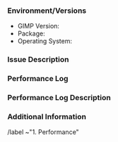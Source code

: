 ### Environment/Versions

- GIMP Version:
- Package: <!--[flatpak? Installer from gimp.org? If another installer, tell us where from] (write it after the > symbol)-->
- Operating System: <!--[Windows? macOS? Linux? All?] (write it after the > symbol) -->

<!-- Note: bug reporters are expected to have verified the bug still exists
either in the last stable version of GIMP or on updated development code
(master branch). -->

### Issue Description

<!-- Please provide a general description of the issue. -->

### Performance Log

<!-- Please record a performance log demonstrating the issue, and attach it to the report.
For more information, see

  https://gitlab.gnome.org/GNOME/gimp/blob/master/devel-docs/performance-logs/performance-logs.md

-->

### Performance Log Description

<!-- Please describe in detail the actions performed in the performance log.
If you added empty event markers to the log, please provide a description for them here.
If you recorded a screencast while recording the log, please attach it here.  -->

### Additional Information

<!-- If there is any additional information, please provide it here. -->

/label ~"1. Performance"

